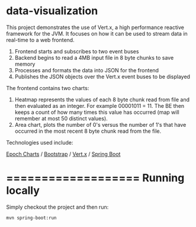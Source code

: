 # data-visualization
This project demonstrates the use of Vert.x, a high performance reactive framework for the JVM. It focuses on how it can be used to stream data in real-time to a web frontend.

1. Frontend starts and subscribes to two event buses
1. Backend begins to read a 4MB input file in 8 byte chunks to save memory
3. Processes and formats the data into JSON for the frontend
4. Publishes the JSON objects over the Vert.x event buses to be displayed

The frontend contains two charts: 

1. Heatmap represents the values of each 8 byte chunk read from file and then evaluated as an integer. For example 00001011 = 11. The BE then keeps a count of how many times this value has occurred (map will remember at most 50 distinct values).
2. Area chart, plots the number of 0's versus the number of 1's that have occurred in the most recent 8 byte chunk read from the file. 

Technologies used include:

[Epoch Charts](https://fastly.github.io/epoch/) /
[Bootstrap](http://getbootstrap.com/) /
[Vert.x](http://vertx.io/) /
[Spring Boot](http://projects.spring.io/spring-boot/) 

===================
Running locally
===================

Simply checkout the project and then run:

```mvn spring-boot:run``` 
